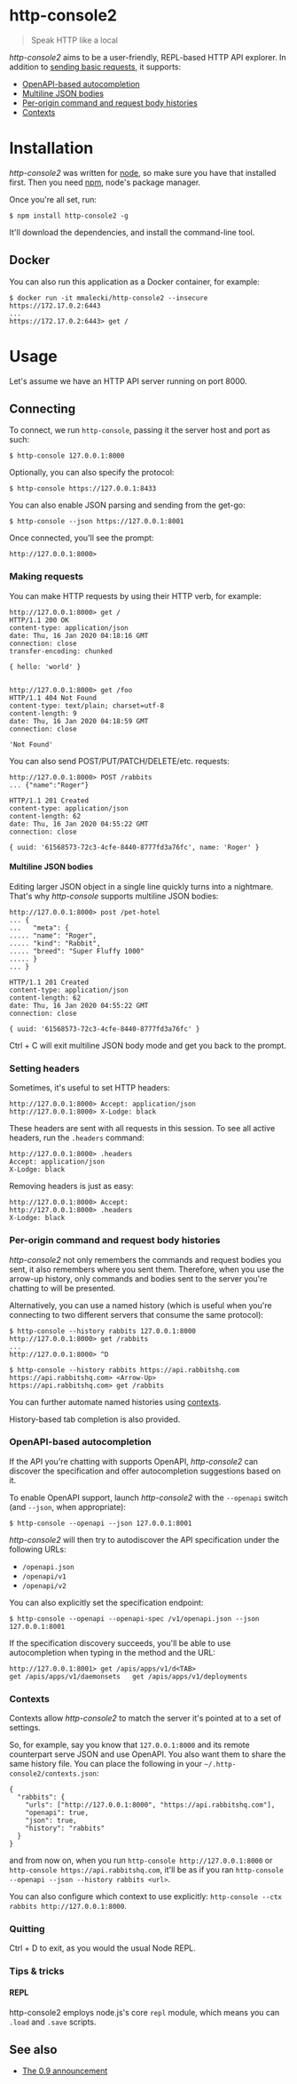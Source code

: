 # http-console2

> Speak HTTP like a local

*http-console2* aims to be a user-friendly, REPL-based HTTP API explorer. In
addition to [sending basic requests](#making-requests), it supports:

* [OpenAPI-based autocompletion](#openapi-based-autocompletion)
* [Multiline JSON bodies](#multiline-json-bodies)
* [Per-origin command and request body histories](#per-origin-command-and-request-body-histories)
* [Contexts](#contexts)

# Installation
*http-console2* was written for [node](http://nodejs.org), so make sure you have that installed
first. Then you need [npm](http://github.com/isaacs/npm), node's package manager.

Once you're all set, run:

    $ npm install http-console2 -g

It'll download the dependencies, and install the command-line tool.

## Docker
You can also run this application as a Docker container, for example:

    $ docker run -it mmalecki/http-console2 --insecure https://172.17.0.2:6443
    ...
    https://172.17.0.2:6443> get /

# Usage
Let's assume we have an HTTP API server running on port 8000.

## Connecting

To connect, we run `http-console`, passing it the server host and port as such:

    $ http-console 127.0.0.1:8000

Optionally, you can also specify the protocol:

    $ http-console https://127.0.0.1:8433

You can also enable JSON parsing and sending from the get-go:

    $ http-console --json https://127.0.0.1:8001

Once connected, you'll see the prompt:

    http://127.0.0.1:8000>

### Making requests

You can make HTTP requests by using their HTTP verb, for example:

    http://127.0.0.1:8000> get /
    HTTP/1.1 200 OK
    content-type: application/json
    date: Thu, 16 Jan 2020 04:18:16 GMT
    connection: close
    transfer-encoding: chunked

    { hello: 'world' }


    http://127.0.0.1:8000> get /foo
    HTTP/1.1 404 Not Found
    content-type: text/plain; charset=utf-8
    content-length: 9
    date: Thu, 16 Jan 2020 04:18:59 GMT
    connection: close

    'Not Found'

You can also send POST/PUT/PATCH/DELETE/etc. requests:

    http://127.0.0.1:8000> POST /rabbits
    ... {"name":"Roger"}

    HTTP/1.1 201 Created
    content-type: application/json
    content-length: 62
    date: Thu, 16 Jan 2020 04:55:22 GMT
    connection: close

    { uuid: '61568573-72c3-4cfe-8440-8777fd3a76fc', name: 'Roger' }

#### Multiline JSON bodies
Editing larger JSON object in a single line quickly turns into a nightmare.
That's why *http-console* supports multiline JSON bodies:


    http://127.0.0.1:8000> post /pet-hotel
    ... {
    ...   "meta": {
    ..... "name": "Roger",
    ..... "kind": "Rabbit",
    ..... "breed": "Super Fluffy 1000"
    ..... }
    ... }

    HTTP/1.1 201 Created
    content-type: application/json
    content-length: 62
    date: Thu, 16 Jan 2020 04:55:22 GMT
    connection: close

    { uuid: '61568573-72c3-4cfe-8440-8777fd3a76fc' }

Ctrl + C will exit multiline JSON body mode and get you back to the prompt.

### Setting headers

Sometimes, it's useful to set HTTP headers:

    http://127.0.0.1:8000> Accept: application/json
    http://127.0.0.1:8000> X-Lodge: black

These headers are sent with all requests in this session. To see all active headers,
run the `.headers` command:

    http://127.0.0.1:8000> .headers
    Accept: application/json
    X-Lodge: black

Removing headers is just as easy:

    http://127.0.0.1:8000> Accept:
    http://127.0.0.1:8000> .headers
    X-Lodge: black

### Per-origin command and request body histories
*http-console2* not only remembers the commands and request bodies you sent, it
also remembers where you sent them. Therefore, when you use the arrow-up history,
only commands and bodies sent to the server you're chatting to will be presented.

Alternatively, you can use a named history (which is useful when you're connecting
to two different servers that consume the same protocol):

    $ http-console --history rabbits 127.0.0.1:8000
    http://127.0.0.1:8000> get /rabbits
    ...
    http://127.0.0.1:8000> ^D

    $ http-console --history rabbits https://api.rabbitshq.com
    https://api.rabbitshq.com> <Arrow-Up>
    https://api.rabbitshq.com> get /rabbits

You can further automate named histories using [contexts](#contexts).

History-based tab completion is also provided.

### OpenAPI-based autocompletion
If the API you're chatting with supports OpenAPI, *http-console2* can discover the
specification and offer autocompletion suggestions based on it.

To enable OpenAPI support, launch *http-console2* with the `--openapi` switch (and
`--json`, when appropriate):

    $ http-console --openapi --json 127.0.0.1:8001

*http-console2* will then try to autodiscover the API specification under the
following URLs:

  * `/openapi.json`
  * `/openapi/v1`
  * `/openapi/v2`

You can also explicitly set the specification endpoint:

    $ http-console --openapi --openapi-spec /v1/openapi.json --json 127.0.0.1:8001

If the specification discovery succeeds, you'll be able to use autocompletion
when typing in the method and the URL:

    http://127.0.0.1:8001> get /apis/apps/v1/d<TAB>
    get /apis/apps/v1/daemonsets   get /apis/apps/v1/deployments

### Contexts
Contexts allow *http-console2* to match the server it's pointed at to a set of settings.

So, for example, say you know that `127.0.0.1:8000` and its remote counterpart
serve JSON and use OpenAPI. You also want them to share the same history file.
You can place the following in your `~/.http-console2/contexts.json`:

    {
      "rabbits": {
        "urls": ["http://127.0.0.1:8000", "https://api.rabbitshq.com"],
        "openapi": true,
        "json": true,
        "history": "rabbits"
      }
    }

and from now on, when you run `http-console http://127.0.0.1:8000` or
`http-console https://api.rabbitshq.com`, it'll be as if you ran
`http-console --openapi --json --history rabbits <url>`.

You can also configure which context to use explicitly:
`http-console --ctx rabbits http://127.0.0.1:8000`.

### Quitting

Ctrl + D to exit, as you would the usual Node REPL.

### Tips & tricks
#### REPL
http-console2 employs node.js's core `repl` module, which means you can `.load`
and `.save` scripts.

## See also
* [The 0.9 announcement](https://blog.mmalecki.com/2020/01/21/http-console-0.9.html)
